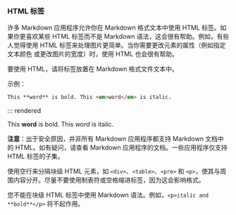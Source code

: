 ### HTML 标签

许多 Markdown 应用程序允许你在 Markdown 格式文本中使用 HTML 标签。如果你更喜欢某些 HTML 标签而不是 Markdown 语法，这会很有帮助。例如，有些人觉得使用 HTML 标签来处理图片更简单。当你需要更改元素的属性（例如指定 文本颜色 或更改图片的宽度）时，使用 HTML 也会很有帮助。

要使用 HTML，请将标签放置在 Markdown 格式文件文本中。

示例：

```markdown
This **word** is bold. This <em>word</em> is italic.
```

::: rendered

This **word** is bold. This <em>word</em> is italic.

**注意**：出于安全原因，并非所有 Markdown 应用程序都支持 Markdown 文档中的 HTML。如有疑问，请查看 Markdown 应用程序的文档。一些应用程序仅支持 HTML 标签的子集。

使用空行来分隔块级 HTML 元素，如 `<div>`、`<table>`、`<pre>` 和 `<p>`，使其与周围内容分开。尽量不要使用制表符或空格缩进标签，因为这会影响格式。

您不能在块级 HTML 标签中使用 Markdown 语法。例如，`<p>italic and **bold**</p>` 将不起作用。